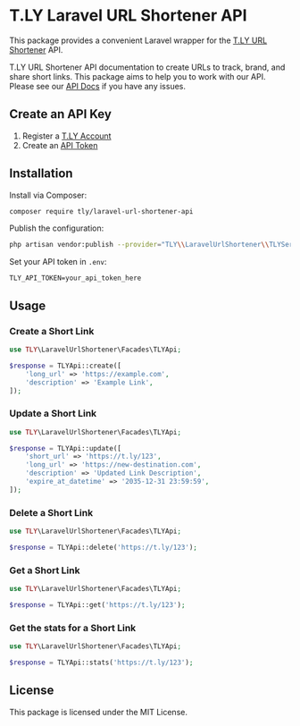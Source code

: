 # T.LY Laravel URL Shortener API

This package provides a convenient Laravel wrapper for the [T.LY URL Shortener](https://t.ly/) API.

T.LY URL Shortener API documentation to create URLs to track, brand, and share short links. This package aims to help you to work with our API. Please see our [API Docs](https://t.ly/docs) if you have any issues.

## Create an API Key

1. Register a [T.LY Account](https://t.ly/register)
2. Create an [API Token](https://t.ly/settings#/api)

## Installation

Install via Composer:

```bash
composer require tly/laravel-url-shortener-api
```

Publish the configuration:

```bash
php artisan vendor:publish --provider="TLY\\LaravelUrlShortener\\TLYServiceProvider" --tag=config
```

Set your API token in `.env`:

```plaintext
TLY_API_TOKEN=your_api_token_here
```

## Usage

### Create a Short Link

```php
use TLY\LaravelUrlShortener\Facades\TLYApi;

$response = TLYApi::create([
    'long_url' => 'https://example.com',
    'description' => 'Example Link',
]);


```

### Update a Short Link

```php
use TLY\LaravelUrlShortener\Facades\TLYApi;

$response = TLYApi::update([
    'short_url' => 'https://t.ly/123',
    'long_url' => 'https://new-destination.com',
    'description' => 'Updated Link Description',
    'expire_at_datetime' => '2035-12-31 23:59:59',
]);

```

### Delete a Short Link

```php
use TLY\LaravelUrlShortener\Facades\TLYApi;

$response = TLYApi::delete('https://t.ly/123');

```

### Get a Short Link

```php
use TLY\LaravelUrlShortener\Facades\TLYApi;

$response = TLYApi::get('https://t.ly/123');

```

### Get the stats for a Short Link

```php
use TLY\LaravelUrlShortener\Facades\TLYApi;

$response = TLYApi::stats('https://t.ly/123');

```

## License

This package is licensed under the MIT License.
